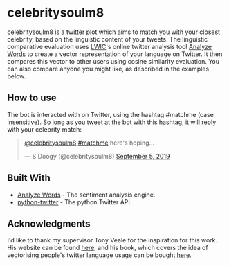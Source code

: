 # celebritysoulm8

celebritysoulm8 is a twitter plot which aims to match you with your closest
celebrity, based on the linguistic content of your tweets. The linguistic
comparative evaluation uses [LWIC](http://liwc.wpengine.com/)'s online twitter
analysis tool [Analyze Words](https://analyzewords.com/) to create a vector
representation of your language on Twitter. It then compares this vector
to other users using cosine similarity evaluation. You can also compare anyone
you might like, as described in the examples below.

## How to use

The bot is interacted with on Twitter, using the hashtag #matchme (case insensitive).
So long as you tweet at the bot with this hashtag, it will reply with your celebrity
match:

<blockquote class="twitter-tweet"><p lang="en" dir="ltr"><a href="https://twitter.com/celebritysoulm8?ref_src=twsrc%5Etfw">@celebritysoulm8</a> <a href="https://twitter.com/hashtag/matchme?src=hash&amp;ref_src=twsrc%5Etfw">#matchme</a> here&#39;s hoping...</p>&mdash; S Doogy (@celebritysoulm8) <a href="https://twitter.com/celebritysoulm8/status/1169626725216600065?ref_src=twsrc%5Etfw">September 5, 2019</a></blockquote> <script async src="https://platform.twitter.com/widgets.js" charset="utf-8"></script> 



## Built With

* [Analyze Words](https://analyzewords.com/) - The sentiment analysis engine.
* [python-twitter](https://github.com/bear/python-twitter) - The python Twitter API.
## Acknowledgments

I'd like to thank my supervisor Tony Veale for the inspiration for this work.
His website can be found [here](http://afflatus.ucd.ie/), and his book, which
covers the idea of vectorising people's twitter language usage can be bought
[here](https://www.amazon.co.uk/Exploding-Creativity-Myth-Computational-Foundations/dp/1441181725/ref=sr_1_1?keywords=tony+veale&qid=1567622637&s=gateway&sr=8-1).
